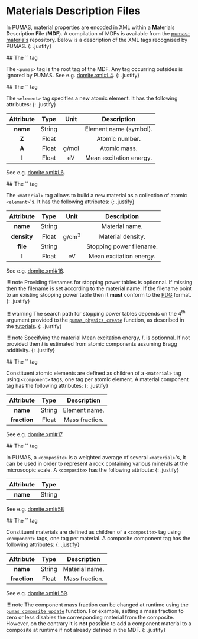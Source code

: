 # Materials Description Files

In PUMAS, material properties  are encoded in XML within a **M**aterials
**D**escription **F**ile (**MDF**). A compilation of MDFs is available from the
[pumas-materials](https://github.com/niess/pumas-materials) repository. Below is
a description of the XML tags recognised by PUMAS.
{: .justify}


<div markdown="1" class="shaded-box fancy">
## The `<pumas>` tag

The `<pumas>` tag is the root tag of the MDF. Any tag occurring outsides is
ignored by PUMAS. See e.g.
[domite.xml#L4](https://github.com/niess/pumas-materials/blob/master/mdf/examples/domite.xml#L4).
{: .justify}
</div>


<div markdown="1" class="shaded-box fancy">
## The `<element>` tag

The `<element>` tag specifies a new atomic element. It has the following
attributes:
{: .justify}

| Attribute | Type   | Unit  | Description             |
|:---------:|:------:|:-----:|:-----------------------:|
| **name**  | String |       | Element name (symbol).  |
| **Z**     | Float  |       | Atomic number.          |
| **A**     | Float  | g/mol | Atomic mass.            |
| **I**     | Float  | eV    | Mean excitation energy. |

See e.g. [domite.xml#L6](https://github.com/niess/pumas-materials/blob/master/mdf/examples/domite.xml#L6).
</div>


<div markdown="1" class="shaded-box fancy">
## The `<material>` tag

The `<material>` tag allows to build a new material as a collection of atomic
`<element>`'s. It has the following attributes:
{: .justify}

| Attribute   | Type   | Unit             | Description             |
|:-----------:|:------:|:----------------:|:-----------------------:|
| **name**    | String |                  | Material name.          |
| **density** | Float  | g/cm<sup>3</sup> | Material density.       |
| **file**    | String |                  | Stopping power filename.|
| **I**       | Float  | eV               | Mean excitation energy. |

See e.g. [domite.xml#16](https://github.com/niess/pumas-materials/blob/master/mdf/examples/domite.xml#L16).

!!! note
    Providing filenames for stopping power tables is optionnal. If missing then
    the filename is set according to the material name. If the filename point to
    an existing stopping power table then it **must** conform to the
    [PDG](https://pdg.lbl.gov/2020/AtomicNuclearProperties/index.html) format.
    {: .justify}

!!! warning
    The search path for stopping power tables depends on the 4<sup>th</sup>
    argument provided to the [`pumas_physics_create`][API_1] function, as
    described in the
    [tutorials](tutorials.md#initialisation-and-finalisation-of-the-physics).
    {: .justify}

!!! note
    Specifying the material Mean excitation energy, $I$, is optionnal. If not
    provided then $I$ is estimated from atomic components assuming Bragg
    additivity.
    {: .justify}

</div>


<div markdown="1" class="shaded-box fancy">
## The `<material><component>` tag

Constituent atomic elements are defined as children of a `<material>` tag using
`<component>` tags, one tag per atomic element. A material component tag has
the following attributes:
{: .justify}

| Attribute    | Type   | Description    |
|:------------:|:------:|:--------------:|
| **name**     | String | Element name.  |
| **fraction** | Float  | Mass fraction. |

See e.g. [domite.xml#17](https://github.com/niess/pumas-materials/blob/master/mdf/examples/domite.xml#L17).

[API_1]: api/index.html##HEAD/group/physics/pumas_physics_create
</div>


<div markdown="1" class="shaded-box fancy">
## The `<composite>` tag

In PUMAS, a `<composite>` is a weighted average of several `<material>`'s, It
can be used in order to represent a rock containing various minerals at the
microscopic scale. A `<composite>` has the following attribute:
{: .justify}

| Attribute |  Type  |
|:---------:|:------:|
| **name**  | String |

See e.g. [domite.xml#58](https://github.com/niess/pumas-materials/blob/master/mdf/examples/domite.xml#L58)
</div>


<div markdown="1" class="shaded-box fancy">
## The `<composite><component>` tag

Constituent materials are defined as children of a `<composite>` tag using
`<component>` tags, one tag per material. A composite component tag has
the following attributes:
{: .justify}

| Attribute    | Type   | Description    |
|:------------:|:------:|:--------------:|
| **name**     | String | Material name. |
| **fraction** | Float  | Mass fraction. |

See e.g. [domite.xml#L59](https://github.com/niess/pumas-materials/blob/master/mdf/examples/domite.xml#L59).

!!! note
    The component mass fraction can be changed at runtime using the
    [`pumas_composite_update`][API_2] function. For example, setting a mass
    fraction to zero or less disables the corresponding material from the
    composite. However, on the contrary it is **not** possible to add a
    component material to a composite at runtime if not already defined in the
    MDF.
    {: .justify}

[API_2]: api/index.html##HEAD/group/physics/pumas_physics_composite_update
</div>
